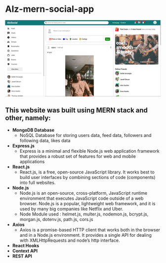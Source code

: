 # Alz-mern-social-app
![Social Media Image](https://github.com/AlghazHernanda/Alz-mern-social-app/blob/main/client/social-media-feed.JPG?raw=true)
## This website was built using MERN stack and other, namely:
- **MongoDB Database**
   - NoSQL Database for storing users data, feed data, followers and following data, likes data
- **Express.js** 
   - Express is a minimal and flexible Node.js web application framework that provides a robust set of features for web and mobile applications
- **React.js**
   - React.js, is a free, open-source JavaScript library. It works best to build user interfaces by combining sections of code (components) into full websites. 
- **Node.js**
   - Node.js is an open-source, cross-platform, JavaScript runtime environment that executes JavaScript code outside of a web browser. Node.js is a popular, lightweight web          framework, and it is used by many big companies like Netflix and Uber.
   - Node Module used : helmet.js, multer.js, nodemon.js, bcrypt.js, morgan.js, dotenv.js, path.js, cors.js
- **Axios**
   - Axios is a promise-based HTTP client that works both in the browser and in a Node.js environment. It provides a single API for dealing with XMLHttpRequests and node’s http      interface.
- **React Hooks**
- **Context API**
- **REST API**

 


